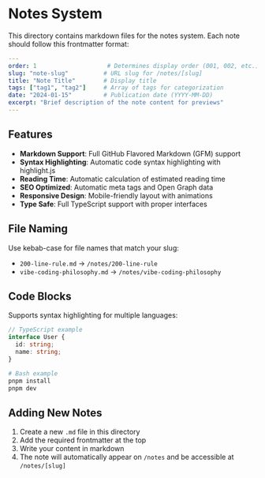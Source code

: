 # Notes System

This directory contains markdown files for the notes system. Each note should follow this frontmatter format:

```yaml
---
order: 1                    # Determines display order (001, 002, etc.)
slug: "note-slug"          # URL slug for /notes/[slug]
title: "Note Title"        # Display title
tags: ["tag1", "tag2"]     # Array of tags for categorization
date: "2024-01-15"         # Publication date (YYYY-MM-DD)
excerpt: "Brief description of the note content for previews"
---
```

## Features

- **Markdown Support**: Full GitHub Flavored Markdown (GFM) support
- **Syntax Highlighting**: Automatic code syntax highlighting with highlight.js
- **Reading Time**: Automatic calculation of estimated reading time
- **SEO Optimized**: Automatic meta tags and Open Graph data
- **Responsive Design**: Mobile-friendly layout with animations
- **Type Safe**: Full TypeScript support with proper interfaces

## File Naming

Use kebab-case for file names that match your slug:
- `200-line-rule.md` → `/notes/200-line-rule`
- `vibe-coding-philosophy.md` → `/notes/vibe-coding-philosophy`

## Code Blocks

Supports syntax highlighting for multiple languages:

```typescript
// TypeScript example
interface User {
  id: string;
  name: string;
}
```

```bash
# Bash example
pnpm install
pnpm dev
```

## Adding New Notes

1. Create a new `.md` file in this directory
2. Add the required frontmatter at the top
3. Write your content in markdown
4. The note will automatically appear on `/notes` and be accessible at `/notes/[slug]`

